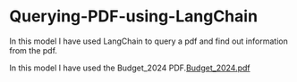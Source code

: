 # Querying-PDF-using-LangChain
In this model I have used LangChain to query a pdf and find out information from the pdf.

In this model I have used the Budget_2024 PDF.[Budget_2024.pdf](https://github.com/FurkanAhmed2/Querying-PDF-using-LangChain/files/14550937/Budget_2024.pdf)

